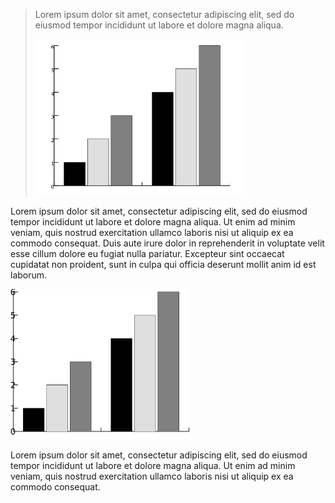 > Lorem ipsum dolor sit amet, consectetur adipiscing elit, sed do eiusmod tempor incididunt ut labore et dolore magna aliqua. 
>
> <img src="img/test1_PicturesScreenshotsscr202016121420at.png" alt="../../../../../../../Pictures/Screenshots/scr-%202016-12-14%20at" width="334" height="250" />

Lorem ipsum dolor sit amet, consectetur adipiscing elit, sed do eiusmod tempor incididunt ut labore et dolore magna aliqua. Ut enim ad minim veniam, quis nostrud exercitation ullamco laboris nisi ut aliquip ex ea commodo consequat. Duis aute irure dolor in reprehenderit in voluptate velit esse cillum dolore eu fugiat nulla pariatur. Excepteur sint occaecat cupidatat non proident, sunt in culpa qui officia deserunt mollit anim id est laborum.

<img src="img/test1_UsersadamDesktopUntitled1wmf.svg" alt="/Users/adam/Desktop/Untitled-1.wmf" width="286" height="240" />

Lorem ipsum dolor sit amet, consectetur adipiscing elit, sed do eiusmod tempor incididunt ut labore et dolore magna aliqua. Ut enim ad minim veniam, quis nostrud exercitation ullamco laboris nisi ut aliquip ex ea commodo consequat. 
